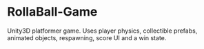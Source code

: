 # RollaBall-Game
Unity3D platformer game. Uses player physics, collectible prefabs, animated objects, respawning, score UI and a win state.
